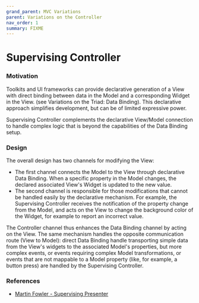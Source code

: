 ```yaml
---
grand_parent: MVC Variations
parent: Variations on the Controller
nav_order: 1
summary: FIXME
---
```

# Supervising Controller

### Motivation

Toolkits and UI frameworks can provide declarative generation of a View with
direct binding between data in the Model and a corresponding Widget in the View. 
(see Variations on the Triad: Data Binding). This declarative approach simplifies 
development, but can be of limited expressive power.

Supervising Controller complements the declarative View/Model connection to
handle complex logic that is beyond the capabilities of the Data Binding setup.

### Design

The overall design has two channels for modifying the View:

- The first channel connects the Model to the View through 
  declarative Data Binding. When a specific property in the 
  Model changes, the declared associated View's Widget is 
  updated to the new value. 
- The second channel is responsible for those modifications that cannot 
  be handled easily by the declarative mechanism. For example, the 
  Supervising Controller receives the notification of the property 
  change from the Model, and acts on the View to change the background 
  color of the Widget, for example to report an incorrect value.

The Controller channel thus enhances the Data Binding channel by acting on the View.
The same mechanism handles the opposite communication route (View to Model): 
direct Data Binding handle transporting simple data from the View's widgets 
to the associated Model's properties, but more complex events, or events 
requiring complex Model transformations, or events that are not mappable to a 
Model property (like, for example, a button press) are handled by the Supervising Controller.

### References

- [Martin Fowler - Supervising Presenter](http://martinfowler.com/eaaDev/SupervisingPresenter.html)
